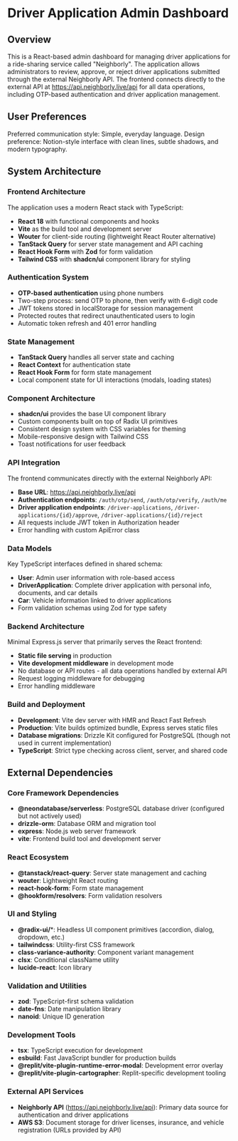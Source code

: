 # Driver Application Admin Dashboard

## Overview

This is a React-based admin dashboard for managing driver applications for a ride-sharing service called "Neighborly". The application allows administrators to review, approve, or reject driver applications submitted through the external Neighborly API. The frontend connects directly to the external API at https://api.neighborly.live/api for all data operations, including OTP-based authentication and driver application management.

## User Preferences

Preferred communication style: Simple, everyday language.
Design preference: Notion-style interface with clean lines, subtle shadows, and modern typography.

## System Architecture

### Frontend Architecture
The application uses a modern React stack with TypeScript:
- **React 18** with functional components and hooks
- **Vite** as the build tool and development server
- **Wouter** for client-side routing (lightweight React Router alternative)
- **TanStack Query** for server state management and API caching
- **React Hook Form** with **Zod** for form validation
- **Tailwind CSS** with **shadcn/ui** component library for styling

### Authentication System
- **OTP-based authentication** using phone numbers
- Two-step process: send OTP to phone, then verify with 6-digit code
- JWT tokens stored in localStorage for session management
- Protected routes that redirect unauthenticated users to login
- Automatic token refresh and 401 error handling

### State Management
- **TanStack Query** handles all server state and caching
- **React Context** for authentication state
- **React Hook Form** for form state management
- Local component state for UI interactions (modals, loading states)

### Component Architecture
- **shadcn/ui** provides the base UI component library
- Custom components built on top of Radix UI primitives
- Consistent design system with CSS variables for theming
- Mobile-responsive design with Tailwind CSS
- Toast notifications for user feedback

### API Integration
The frontend communicates directly with the external Neighborly API:
- **Base URL**: https://api.neighborly.live/api
- **Authentication endpoints**: `/auth/otp/send`, `/auth/otp/verify`, `/auth/me`
- **Driver application endpoints**: `/driver-applications`, `/driver-applications/{id}/approve`, `/driver-applications/{id}/reject`
- All requests include JWT token in Authorization header
- Error handling with custom ApiError class

### Data Models
Key TypeScript interfaces defined in shared schema:
- **User**: Admin user information with role-based access
- **DriverApplication**: Complete driver application with personal info, documents, and car details
- **Car**: Vehicle information linked to driver applications
- Form validation schemas using Zod for type safety

### Backend Architecture
Minimal Express.js server that primarily serves the React frontend:
- **Static file serving** in production
- **Vite development middleware** in development mode
- No database or API routes - all data operations handled by external API
- Request logging middleware for debugging
- Error handling middleware

### Build and Deployment
- **Development**: Vite dev server with HMR and React Fast Refresh
- **Production**: Vite builds optimized bundle, Express serves static files
- **Database migrations**: Drizzle Kit configured for PostgreSQL (though not used in current implementation)
- **TypeScript**: Strict type checking across client, server, and shared code

## External Dependencies

### Core Framework Dependencies
- **@neondatabase/serverless**: PostgreSQL database driver (configured but not actively used)
- **drizzle-orm**: Database ORM and migration tool
- **express**: Node.js web server framework
- **vite**: Frontend build tool and development server

### React Ecosystem
- **@tanstack/react-query**: Server state management and caching
- **wouter**: Lightweight React routing
- **react-hook-form**: Form state management
- **@hookform/resolvers**: Form validation resolvers

### UI and Styling
- **@radix-ui/***: Headless UI component primitives (accordion, dialog, dropdown, etc.)
- **tailwindcss**: Utility-first CSS framework
- **class-variance-authority**: Component variant management
- **clsx**: Conditional className utility
- **lucide-react**: Icon library

### Validation and Utilities
- **zod**: TypeScript-first schema validation
- **date-fns**: Date manipulation library
- **nanoid**: Unique ID generation

### Development Tools
- **tsx**: TypeScript execution for development
- **esbuild**: Fast JavaScript bundler for production builds
- **@replit/vite-plugin-runtime-error-modal**: Development error overlay
- **@replit/vite-plugin-cartographer**: Replit-specific development tooling

### External API Services
- **Neighborly API** (https://api.neighborly.live/api): Primary data source for authentication and driver applications
- **AWS S3**: Document storage for driver licenses, insurance, and vehicle registration (URLs provided by API)